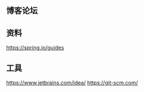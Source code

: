 ## 博客论坛

## 资料
https://spring.io/guides

## 工具
https://www.jetbrains.com/idea/
https://git-scm.com/
